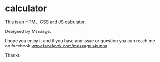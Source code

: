# calculator
This is an HTML, CSS and JS calculator.

Designed by Message.

I hope you enjoy it and if you have any issue or question you can reach me on facebook www.facebook.com/message.akunna.

Thanks
